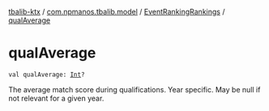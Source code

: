 [tbalib-ktx](../../index.md) / [com.npmanos.tbalib.model](../index.md) / [EventRankingRankings](index.md) / [qualAverage](./qual-average.md)

# qualAverage

`val qualAverage: `[`Int`](https://kotlinlang.org/api/latest/jvm/stdlib/kotlin/-int/index.html)`?`

The average match score during qualifications. Year specific. May be null if not relevant for a given year.


